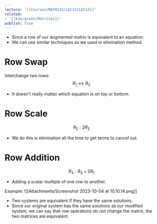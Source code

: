 ```yaml
---
lecture: '[[Courses/MATH115/LEC13|LEC13]]'
related:
- '[[Evergreen/Matrices]]'
publish: true
---
```


- Since a row of our augmented matrix is equivalent to an equation.
- We can use similar techniques as we used in elimination method.

# Row Swap
Interchange two rows:
$$
R_1 \leftrightarrow R_2
$$
- It doesn't really matter which equation is on top or bottom.
# Row Scale
$$
R_2 : 2R_2
$$
- We do this is elimination all the time to get terms to cancel out.
# Row Addition
$$
R_3: R_3 + 2R_1
$$
- Adding a scalar multiple of one row to another.

Example:
![[Attachments/Screenshot 2023-10-04 at 10.10.14.png]]
- Two systems are equivalent if they have the same solutions.
- Since our original system has the same solutions as our modified system, we can say that row operations do not change the matrix, the two matrices are equivalent.